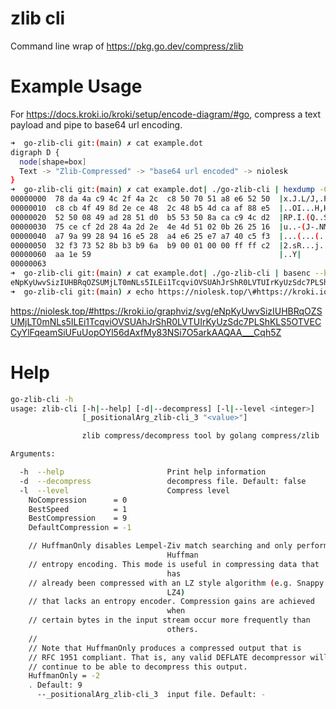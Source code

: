 zlib cli
=======
Command line wrap of <https://pkg.go.dev/compress/zlib>

Example Usage
========
For <https://docs.kroki.io/kroki/setup/encode-diagram/#go>, compress a text payload and pipe to base64 url encoding.

```bash
➜  go-zlib-cli git:(main) ✗ cat example.dot
digraph D {
  node[shape=box]
  Text -> "Zlib-Compressed" -> "base64 url encoded" -> niolesk
}
➜  go-zlib-cli git:(main) ✗ cat example.dot| ./go-zlib-cli | hexdump -C
00000000  78 da 4a c9 4c 2f 4a 2c  c8 50 70 51 a8 e6 52 50  |x.J.L/J,.PpQ..RP|
00000010  c8 cb 4f 49 8d 2e ce 48  2c 48 b5 4d ca af 88 e5  |..OI...H,H.M....|
00000020  52 50 08 49 ad 28 51 d0  b5 53 50 8a ca c9 4c d2  |RP.I.(Q..SP...L.|
00000030  75 ce cf 2d 28 4a 2d 2e  4e 4d 51 02 0b 26 25 16  |u..-(J-.NMQ..&%.|
00000040  a7 9a 99 28 94 16 e5 28  a4 e6 25 e7 a7 40 c5 f3  |...(...(..%..@..|
00000050  32 f3 73 52 8b b3 b9 6a  b9 00 01 00 00 ff ff c2  |2.sR...j........|
00000060  aa 1e 59                                          |..Y|
00000063
➜  go-zlib-cli git:(main) ✗ cat example.dot| ./go-zlib-cli | basenc --base64url -w 0
eNpKyUwvSizIUHBRqOZSUMjLT0mNLs5ILEi1TcqviOVSUAhJrShR0LVTUIrKyUzSdc7PLShKLS5OTVECCyYlFqeamSiUFuUopOYl56dAxfMy83NSi7O5arkAAQAA___Cqh5Z
➜  go-zlib-cli git:(main) ✗ echo https://niolesk.top/\#https://kroki.io/graphviz/svg/`cat example.dot| ./go-zlib-cli | basenc --base64url -w 0`
```

<https://niolesk.top/#https://kroki.io/graphviz/svg/eNpKyUwvSizIUHBRqOZSUMjLT0mNLs5ILEi1TcqviOVSUAhJrShR0LVTUIrKyUzSdc7PLShKLS5OTVECCyYlFqeamSiUFuUopOYl56dAxfMy83NSi7O5arkAAQAA___Cqh5Z>

Help
========

```bash
go-zlib-cli -h
usage: zlib-cli [-h|--help] [-d|--decompress] [-l|--level <integer>]
                [_positionalArg_zlib-cli_3 "<value>"]

                zlib compress/decompress tool by golang compress/zlib

Arguments:

  -h  --help                       Print help information
  -d  --decompress                 decompress file. Default: false
  -l  --level                      Compress level
    NoCompression      = 0
    BestSpeed          = 1
    BestCompression    = 9
    DefaultCompression = -1

    // HuffmanOnly disables Lempel-Ziv match searching and only performs
                                   Huffman
    // entropy encoding. This mode is useful in compressing data that
                                   has
    // already been compressed with an LZ style algorithm (e.g. Snappy or
                                   LZ4)
    // that lacks an entropy encoder. Compression gains are achieved
                                   when
    // certain bytes in the input stream occur more frequently than
                                   others.
    //
    // Note that HuffmanOnly produces a compressed output that is
    // RFC 1951 compliant. That is, any valid DEFLATE decompressor will
    // continue to be able to decompress this output.
    HuffmanOnly = -2
    . Default: 9
      --_positionalArg_zlib-cli_3  input file. Default: -
```
